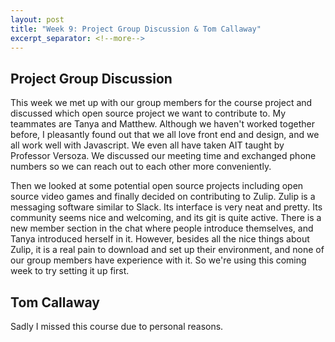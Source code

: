 ```yaml
---
layout: post
title: "Week 9: Project Group Discussion & Tom Callaway"
excerpt_separator: <!--more-->
---
```


## Project Group Discussion

This week we met up with our group members for the course project and discussed which open source project we want to contribute to. <!--more--> My teammates are Tanya and Matthew. Although we haven't worked together before, I pleasantly found out that we all love front end and design, and we all work well with Javascript. We even all have taken AIT taught by Professor Versoza. We discussed our meeting time and exchanged phone numbers so we can reach out to each other more conveniently. 

Then we looked at some potential open source projects including open source video games and finally decided on contributing to Zulip. Zulip is a messaging software similar to Slack. Its interface is very neat and pretty. Its community seems nice and welcoming, and its git is quite active. There is a new member section in the chat where people introduce themselves, and Tanya introduced herself in it. However, besides all the nice things about Zulip, it is a real pain to download and set up their environment, and none of our group members have experience with it. So we're using this coming week to try setting it up first.

## Tom Callaway

Sadly I missed this course due to personal reasons.